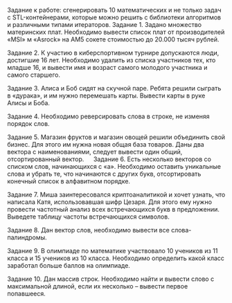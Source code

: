 Задание к работе: сгенерировать 10 математических и не только задач с STL-контейнерами, которые можно решить с библиотеки алгоритмов и различными типами итераторов. 
Задание 1. 
Задано множество материнских плат. Необходимо вывести список плат от производителей «MSI» м «Asrock» на AM5 сокете стоимостью до 20.000 тысяч рублей.

Задание 2. 
К участию в киберспортивном турнире допускаются люди, достигшие 16 лет. Необходимо удалить из списка участников тех, кто младше 16, и вывести имя и возраст самого молодого участника и самого старшего.

Задание 3. 
Алиса и Боб сидят на скучной паре. Ребята решили сыграть в «дурака», и им нужно перемешать карты. Вывести карты в руке Алисы и Боба.

Задание 4. 
Необходимо реверсировать слова в строке, не изменяя порядок слов.

Задание 5. 
Магазин фруктов и магазин овощей решили объединить свой бизнес. Для этого им нужна новая общая база товаров. Даны два вектора с наименованиями, следует вывести один общий, отсортированный вектор.
 
Задание 6. 
Есть несколько векторов со списком слов, начинающихся с «а». Необходимо оставить уникальные слова и убрать те, что начинаются с других букв, отсортировать конечный список в алфавитном порядке.

Задание 7.
Миша заинтересовался криптоаналитикой и хочет узнать, что написала Катя, использовавшая шифр Цезаря. Для этого ему нужно провести частотный анализ всех встречающихся букв в предложении. Выведете таблицу частоты встречающихся символов.

Задание 8.
Дан вектор слов, необходимо вывести все слова-палиндромы.

Задание 9.
В олимпиаде по математике участвовало 10 учеников из 11 класса и 15 учеников из 10 класса. Необходимо определить какой класс заработал больше баллов на олимпиаде.

Задание 10.
Дан массив строк. Необходимо найти и вывести слово с максимальной длиной, если их несколько – вывести первое попавшееся.
